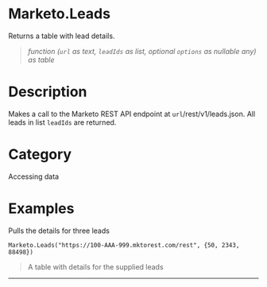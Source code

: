 # Marketo.Leads
Returns a table with lead details.
> _function (<code>url</code> as text, <code>leadIds</code> as list, optional <code>options</code> as nullable any) as table_

# Description 
Makes a call to the Marketo REST API endpoint at <code>url</code>/rest/v1/leads.json. All leads in list <code>leadIds</code> are returned.
# Category 
Accessing data
# Examples 
Pulls the details for three leads
```
Marketo.Leads("https://100-AAA-999.mktorest.com/rest", {50, 2343, 88498})
```
> A table with details for the supplied leads

***
